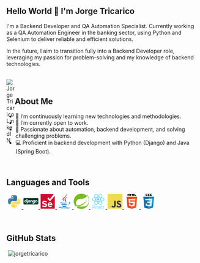 ## Hello World 👋 I'm Jorge Tricarico  

I'm a Backend Developer and QA Automation Specialist. Currently working as a QA Automation Engineer in the banking sector, using Python and Selenium to deliver reliable and efficient solutions.  

In the future, I aim to transition fully into a Backend Developer role, leveraging my passion for problem-solving and my knowledge of backend technologies.  

<br/>

<a href="https://www.linkedin.com/in/jorge-tricarico/">
<img align="left" alt="Jorge Tricarico LinkedIN" width="22px" src="https://icongr.am/fontawesome/linkedin.svg?size=128&color=70c8ff" />
</a>  

<br />

## About Me  

- 🌱 I’m continuously learning new technologies and methodologies.  
- 🔧 I’m currently open to work.  
- 🚀 Passionate about automation, backend development, and solving challenging problems.  
- 💻 Proficient in backend development with Python (Django) and Java (Spring Boot). 

<br />

## Languages and Tools

<p align="left">  
  <a href="https://www.python.org/" target="_blank" rel="noreferrer"> 
    <img src="https://raw.githubusercontent.com/devicons/devicon/master/icons/python/python-original.svg" alt="python" width="40" height="40"/> 
  </a> 
  <a href="https://www.djangoproject.com/" target="_blank" rel="noreferrer"> 
    <img src="https://raw.githubusercontent.com/devicons/devicon/master/icons/django/django-original.svg" alt="django" width="40" height="40"/> 
  </a> 
  <a href="https://www.selenium.dev/" target="_blank" rel="noreferrer"> 
    <img src="https://raw.githubusercontent.com/devicons/devicon/master/icons/selenium/selenium-original.svg" alt="selenium" width="40" height="40"/> 
  </a>
  <a href="https://www.java.com/" target="_blank" rel="noreferrer"> 
    <img src="https://raw.githubusercontent.com/devicons/devicon/master/icons/java/java-original.svg" alt="java" width="40" height="40"/> 
  </a> 
  <a href="https://spring.io/" target="_blank" rel="noreferrer"> 
    <img src="https://raw.githubusercontent.com/devicons/devicon/master/icons/spring/spring-original.svg" alt="spring" width="40" height="40"/> 
  </a> 
  <a href="https://reactjs.org/" target="_blank" rel="noreferrer"> 
    <img src="https://raw.githubusercontent.com/devicons/devicon/master/icons/react/react-original-wordmark.svg" alt="react" width="40" height="40"/> 
  </a> 
  <a href="https://developer.mozilla.org/en-US/docs/Web/JavaScript" target="_blank" rel="noreferrer"> 
    <img src="https://raw.githubusercontent.com/devicons/devicon/master/icons/javascript/javascript-original.svg" alt="javascript" width="40" height="40"/> 
  </a> 
  <a href="https://www.w3.org/html/" target="_blank" rel="noreferrer"> 
    <img src="https://raw.githubusercontent.com/devicons/devicon/master/icons/html5/html5-original-wordmark.svg" alt="html5" width="40" height="40"/> 
  </a> 
  <a href="https://www.w3schools.com/css/" target="_blank" rel="noreferrer"> 
    <img src="https://raw.githubusercontent.com/devicons/devicon/master/icons/css3/css3-original-wordmark.svg" alt="css3" width="40" height="40"/> 
  </a> 
</p> 


<br/>

## GitHub Stats  

<p>&nbsp;<img align="center" src="https://github-readme-stats.vercel.app/api?username=jorgetricarico&show_icons=true&locale=en" alt="jorgetricarico" /></p>  

